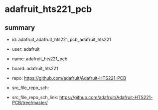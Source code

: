 # adafruit_hts221_pcb
 
## summary 
* id: adafruit_adafruit_hts221_pcb_adafruit_hts221
* user: adafruit
* name: adafruit_hts221_pcb
* board: adafruit_hts221
* repo: https://github.com/adafruit/Adafruit-HTS221-PCB



* src_file_repo_sch: 
* src_file_repo_sch_link: https://github.com/adafruit/Adafruit-HTS221-PCB/tree/master/




